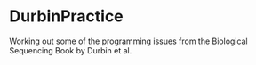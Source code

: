 # DurbinPractice
Working out some of the programming issues from the Biological Sequencing Book by Durbin et al.
